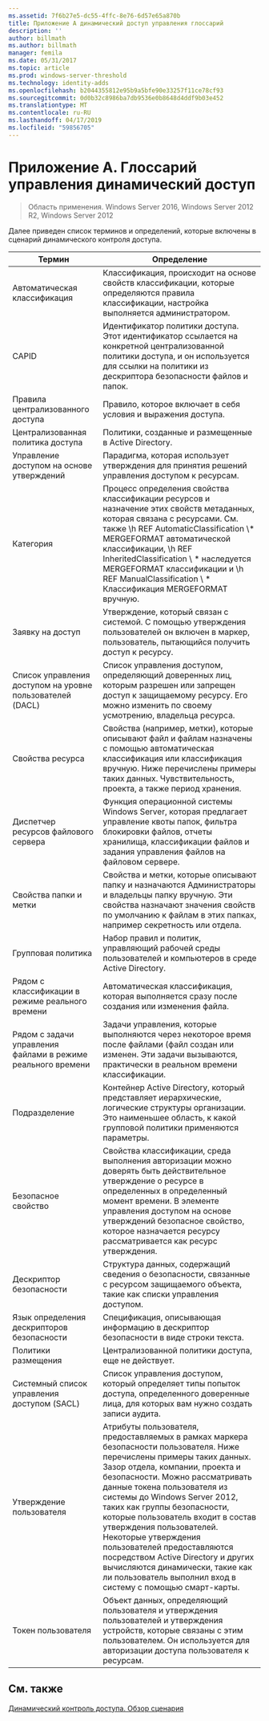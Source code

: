 ```yaml
---
ms.assetid: 7f6b27e5-dc55-4ffc-8e76-6d57e65a870b
title: Приложение А динамический доступ управления глоссарий
description: ''
author: billmath
ms.author: billmath
manager: femila
ms.date: 05/31/2017
ms.topic: article
ms.prod: windows-server-threshold
ms.technology: identity-adds
ms.openlocfilehash: b2044355812e95b9a5bfe90e33257f11ce78cf93
ms.sourcegitcommit: 0d0b32c8986ba7db9536e0b8648d4ddf9b03e452
ms.translationtype: MT
ms.contentlocale: ru-RU
ms.lasthandoff: 04/17/2019
ms.locfileid: "59856705"
---
```

# <a name="appendix-a-dynamic-access-control-glossary"></a>Приложение A. Глоссарий управления динамический доступ

>Область применения. Windows Server 2016, Windows Server 2012 R2, Windows Server 2012

Далее приведен список терминов и определений, которые включены в сценарий динамического контроля доступа.  
  
|Термин|Определение|  
|--------|--------------|  
|Автоматическая классификация|Классификация, происходит на основе свойств классификации, которые определяются правила классификации, настройка выполняется администратором.|  
|CAPID|Идентификатор политики доступа. Этот идентификатор ссылается на конкретной централизованной политики доступа, и он используется для ссылки на политики из дескриптора безопасности файлов и папок.|  
|Правила централизованного доступа|Правило, которое включает в себя условия и выражения доступа.|  
|Централизованная политика доступа|Политики, созданные и размещенные в Active Directory.|  
|Управление доступом на основе утверждений|Парадигма, которая использует утверждения для принятия решений управления доступом к ресурсам.|  
|Категория|Процесс определения свойства классификации ресурсов и назначение этих свойств метаданных, которая связана с ресурсами. См. также \h REF AutomaticClassification \\* MERGEFORMAT автоматической классификации, \h REF InheritedClassification \\ \* наследуется MERGEFORMAT классификации и \h REF ManualClassification \\ \* Классификация MERGEFORMAT вручную.|  
|Заявку на доступ|Утверждение, который связан с системой.  С помощью утверждения пользователей он включен в маркер, пользователь, пытающийся получить доступ к ресурсу.|  
|Список управления доступом на уровне пользователей (DACL)|Список управления доступом, определяющий доверенных лиц, которым разрешен или запрещен доступ к защищаемому ресурсу. Его можно изменить по своему усмотрению, владельца ресурса.|  
|Свойства ресурса|Свойства (например, метки), которые описывают файл и файлам назначены с помощью автоматическая классификация или классификация вручную. Ниже перечислены примеры таких данных. Чувствительность, проекта, а также период хранения.|  
|Диспетчер ресурсов файлового сервера|Функция операционной системы Windows Server, которая предлагает управление квоты папок, фильтра блокировки файлов, отчеты хранилища, классификации файлов и задания управления файлов на файловом сервере.|  
|Свойства папки и метки|Свойства и метки, которые описывают папку и назначаются Администраторы и владельцы папку вручную. Эти свойства назначают значения свойств по умолчанию к файлам в этих папках, например секретность или отдела.|  
|Групповая политика|Набор правил и политик, управляющий рабочей среды пользователей и компьютеров в среде Active Directory.|  
|Рядом с классификации в режиме реального времени|Автоматическая классификация, которая выполняется сразу после создания или изменения файла.|  
|Рядом с задачи управления файлами в режиме реального времени|Задачи управления, которые выполняются через некоторое время после файлами (файл создан или изменен. Эти задачи вызываются, практически в реальном времени классификации.|  
|Подразделение|Контейнер Active Directory, который представляет иерархические, логические структуры организации. Это наименьшее область, к какой групповой политики применяются параметры.|  
|Безопасное свойство|Свойства классификации, среда выполнения авторизации можно доверять быть действительное утверждение о ресурсе в определенных в определенный момент времени. В элементе управления доступом на основе утверждений безопасное свойство, которое назначается ресурсу рассматривается как ресурс утверждения.|  
|Дескриптор безопасности|Структура данных, содержащий сведения о безопасности, связанные с ресурсом защищаемого объекта, такие как списки управления доступом.|  
|Язык определения дескрипторов безопасности|Спецификация, описывающая информацию в дескриптор безопасности в виде строки текста.|  
|Политики размещения|Централизованной политики доступа, еще не действует.|  
|Системный список управления доступом (SACL)|Список управления доступом, который определяет типы попыток доступа, определенного доверенные лица, для которых вам нужно создать записи аудита.|  
|Утверждение пользователя|Атрибуты пользователя, предоставляемых в рамках маркера безопасности пользователя. Ниже перечислены примеры таких данных. Зазор отдела, компании, проекта и безопасности.  Можно рассматривать данные токена пользователя из системы до Windows Server 2012, таких как группы безопасности, которые пользователь входит в состав утверждения пользователей. Некоторые утверждения пользователей предоставляются посредством Active Directory и других вычисляются динамически, такие как ли пользователь выполнил вход в систему с помощью смарт-карты.|  
|Токен пользователя|Объект данных, определяющий пользователя и утверждения пользователей и утверждения устройств, которые связаны с этим пользователем. Он используется для авторизации доступа пользователя к ресурсам.|  
  
## <a name="see-also"></a>См. также  
[Динамический контроль доступа. Обзор сценария](Dynamic-Access-Control--Scenario-Overview.md)  
  


